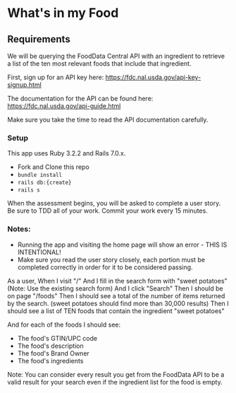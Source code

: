 # What's in my Food

## Requirements
We will be querying the FoodData Central API with an ingredient to retrieve a list of the ten most relevant foods that include that ingredient.

First, sign up for an API key here: https://fdc.nal.usda.gov/api-key-signup.html

The documentation for the API can be found here: https://fdc.nal.usda.gov/api-guide.html

Make sure you take the time to read the API documentation carefully. 

### Setup

This app uses Ruby 3.2.2 and Rails 7.0.x. 

- Fork and Clone this repo
- `bundle install`
- `rails db:{create}`
- `rails s`

When the assessment begins, you will be asked to complete a user story. Be sure to TDD all of your work. Commit your work every 15 minutes.

### Notes:
  * Running the app and visiting the home page will show an error - THIS IS INTENTIONAL!
  * Make sure you read the user story closely, each portion must be completed correctly in order for it to be considered passing.


As a user,
When I visit "/"
And I fill in the search form with "sweet potatoes"
(Note: Use the existing search form)
And I click "Search"
Then I should be on page "/foods"
Then I should see a total of the number of items returned by the search.
(sweet potatoes should find more than 30,000 results)
Then I should see a list of TEN foods that contain the ingredient "sweet potatoes"

And for each of the foods I should see:
- The food's GTIN/UPC code
- The food's description
- The food's Brand Owner
- The food's ingredients

Note: You can consider every result you get from the FoodData API to be a valid result for your search even if the ingredient list for the food is empty.